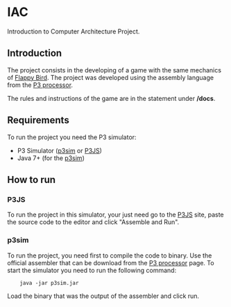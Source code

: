 # IAC
Introduction to Computer Architecture Project.

## Introduction
The project consists in the developing of a game with the same mechanics of 
[Flappy Bird](https://en.wikipedia.org/wiki/Flappy_Bird).
The project was developed using the assembly language from the [P3 processor](http://algos.inesc-id.pt/arq-comp/?Material_Did%C3%A1tico___Processador_P3).

The rules and instructions of the game are in the statement under **/docs**.
## Requirements
To run the project you need the P3 simulator:
- P3 Simulator ([p3sim](http://algos.inesc-id.pt/arq-comp/userfiles/downloads/p3sim.jar) or 
[P3JS](https://p3js.goncalomb.com/))
- Java 7+ (for the [p3sim](http://algos.inesc-id.pt/arq-comp/userfiles/downloads/p3sim.jar))

## How to run
### P3JS
To run the project in this simulator, your just need go to the [P3JS](https://p3js.goncalomb.com/) site,
paste the source code to the editor and click "Assemble and Run".

### p3sim
To run the project, you need first to compile the code to binary. Use the official assembler that
can be download from the [P3 processor](http://algos.inesc-id.pt/arq-comp/?Material_Did%C3%A1tico___Processador_P3)
page. To start the simulator you need to run the following command:

```
    java -jar p3sim.jar
```

Load the binary that was the output of the assembler and click run.